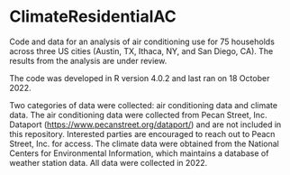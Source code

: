 # ClimateResidentialAC

Code and data for an analysis of air conditioning use for 75 households across three US cities (Austin, TX, Ithaca, NY, and San Diego, CA). The results from the analysis are under review. 

The code was developed in R version 4.0.2 and last ran on 18 October 2022.

Two categories of data were collected: air conditioning data and climate data. The air conditioning data were collected from Pecan Street, Inc. Dataport (https://www.pecanstreet.org/dataport/) and are not included in this repository. Interested parties are encouraged to reach out to Peacn Street, Inc. for access. The climate data were obtained from the National Centers for Environmental Information, which maintains a database of weather station data. All data were collected in 2022.
